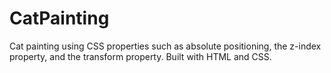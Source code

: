 # CatPainting
Cat painting using CSS properties such as absolute positioning, the z-index property, and the transform property. Built with HTML and CSS.

